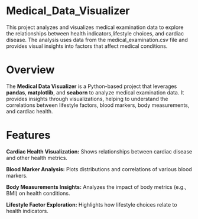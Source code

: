 # Medical_Data_Visualizer
This project analyzes and visualizes medical examination data to explore the relationships between health indicators,lifestyle choices, and cardiac disease. 
The analysis uses data from the medical_examination.csv file and provides visual insights into factors that affect medical conditions.

# Overview
The **Medical Data Visualizer** is a Python-based project that leverages **pandas**, **matplotlib**, and **seaborn** to analyze medical examination data.
It provides insights through visualizations, helping to understand the correlations between lifestyle factors, blood markers, body measurements, and cardiac health.

# Features
**Cardiac Health Visualization:** Shows relationships between cardiac disease and other health metrics.

**Blood Marker Analysis:** Plots distributions and correlations of various blood markers.

**Body Measurements Insights:** Analyzes the impact of body metrics (e.g., BMI) on health conditions.

**Lifestyle Factor Exploration:** Highlights how lifestyle choices relate to health indicators.
